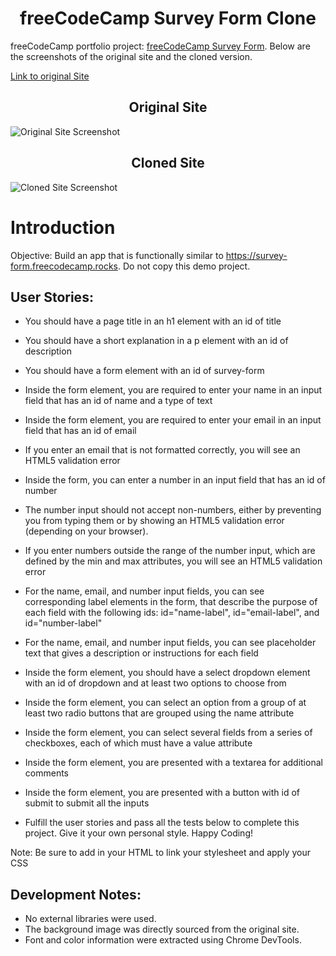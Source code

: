 <h1 align="center">
freeCodeCamp Survey Form Clone
</h1>

freeCodeCamp portfolio project: [freeCodeCamp Survey Form](https://www.freecodecamp.org/learn/2022/responsive-web-design/build-a-survey-form-project/build-a-survey-form). Below are the screenshots of the original site and the cloned version.

[Link to original Site](https://survey-form.freecodecamp.rocks/)

<h2 align="center">
Original Site
</h2>

![Original Site Screenshot](original_UI.png)

<h2 align="center">
Cloned Site
</h2>

![Cloned Site Screenshot](cloned_UI.png)

# Introduction

Objective: Build an app that is functionally similar to https://survey-form.freecodecamp.rocks. Do not copy this demo project.

## User Stories:

* You should have a page title in an h1 element with an id of title

* You should have a short explanation in a p element with an id of description

* You should have a form element with an id of survey-form

* Inside the form element, you are required to enter your name in an input field that has an id of name and a type of text

* Inside the form element, you are required to enter your email in an input field that has an id of email

* If you enter an email that is not formatted correctly, you will see an HTML5 validation error

* Inside the form, you can enter a number in an input field that has an id of number

* The number input should not accept non-numbers, either by preventing you from typing them or by showing an HTML5 validation error (depending on your browser).

* If you enter numbers outside the range of the number input, which are defined by the min and max attributes, you will see an HTML5 validation error

* For the name, email, and number input fields, you can see corresponding label elements in the form, that describe the purpose of each field with the following ids: id="name-label", id="email-label", and id="number-label"

* For the name, email, and number input fields, you can see placeholder text that gives a description or instructions for each field

* Inside the form element, you should have a select dropdown element with an id of dropdown and at least two options to choose from

* Inside the form element, you can select an option from a group of at least two radio buttons that are grouped using the name attribute

* Inside the form element, you can select several fields from a series of checkboxes, each of which must have a value attribute

* Inside the form element, you are presented with a textarea for additional comments

* Inside the form element, you are presented with a button with id of submit to submit all the inputs

* Fulfill the user stories and pass all the tests below to complete this project. Give it your own personal style. Happy Coding!

Note: Be sure to add <link rel="stylesheet" href="styles.css"> in your HTML to link your stylesheet and apply your CSS

## Development Notes:

- No external libraries were used.
- The background image was directly sourced from the original site.
- Font and color information were extracted using Chrome DevTools.
